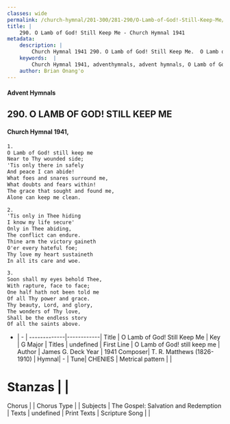 ```yaml
---
classes: wide
permalink: /church-hymnal/201-300/281-290/O-Lamb-of-God!-Still-Keep-Me/
title: |
    290. O Lamb of God! Still Keep Me - Church Hymnal 1941
metadata:
    description: |
        Church Hymnal 1941 290. O Lamb of God! Still Keep Me.  O Lamb of God! still keep me  Near to Thy wounded side;  'Tis only there in safely  And peace I can abide!  What foes and snares surround me,  What doubts and fears within!  The grace that sought and found me,  Alone can keep me clean. 
    keywords:  |
        Church Hymnal 1941, adventhymnals, advent hymnals, O Lamb of God! Still Keep Me, O Lamb of God! still keep me. 
    author: Brian Onang'o
---
```


#### Advent Hymnals
## 290. O LAMB OF GOD! STILL KEEP ME
####  Church Hymnal 1941,

```txt
1.
O Lamb of God! still keep me 
Near to Thy wounded side; 
'Tis only there in safely 
And peace I can abide! 
What foes and snares surround me, 
What doubts and fears within! 
The grace that sought and found me, 
Alone can keep me clean. 

2.
'Tis only in Thee hiding 
I know my life secure' 
Only in Thee abiding, 
The conflict can endure. 
Thine arm the victory gaineth 
O'er every hateful foe; 
Thy love my heart sustaineth 
In all its care and woe. 

3.
Soon shall my eyes behold Thee, 
With rapture, face to face; 
One half hath not been told me 
Of all Thy power and grace. 
Thy beauty, Lord, and glory, 
The wonders of Thy love, 
Shall be the endless story 
Of all the saints above.

```

- |   -  |
-------------|------------|
Title | O Lamb of God! Still Keep Me |
Key | G Major |
Titles | undefined |
First Line | O Lamb of God! still keep me |
Author | James G. Deck
Year | 1941
Composer| T. R. Matthews (1826-1910) |
Hymnal|  - |
Tune| CHENIES |
Metrical pattern | |
# Stanzas |  |
Chorus |  |
Chorus Type |  |
Subjects | The Gospel: Salvation and Redemption |
Texts | undefined |
Print Texts | 
Scripture Song |  |
    
